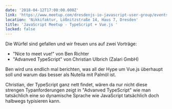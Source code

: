 ```yaml
---
date: '2018-04-12T17:00:00.000Z'
link: 'https://www.meetup.com/dresdenjs-io-javascript-user-group/events/xjdvpnyxgbqb/'
location: 'Nikkifaktur, Lößnitzstraße 14, Haus 7, Dresden'
title: 'JavaScript Meetup - TypeScript + Vue.js '
locked: false
---
```

Die Würfel sind gefallen und wir freuen uns auf zwei Vorträge:  
* "Nice to meet vue!" von Ben Richter  
* "Advanved TypeScript" von Christian Ulbrich (Zalari GmbH)

Ben wird uns endlich mal berichten, was all der Hype um Vue.js überhaupt soll und warum das besser als Nutella mit Palmöl ist.

Christian, der TypeScript ganz nett findet, wären da nur nicht diese strengen Typanforderungen zeigt in "Advanved TypeScript" wie man tatsächlich eine so dynamische Sprache wie JavaScript tatsächlich doch halbwegs typisieren kann.
